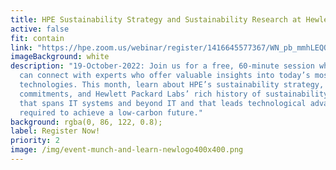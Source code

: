 ```yaml
---
title: HPE Sustainability Strategy and Sustainability Research at Hewlett Packard Labs
active: false
fit: contain
link: "https://hpe.zoom.us/webinar/register/1416645577367/WN_pb_mmhLEQQSGNf6ta1d-jA "
imageBackground: white
description: "19-October-2022: Join us for a free, 60-minute session where you
  can connect with experts who offer valuable insights into today’s most popular
  technologies. This month, learn about HPE’s sustainability strategy, Net Zero
  commitments, and Hewlett Packard Labs’ rich history of sustainability research
  that spans IT systems and beyond IT and that leads technological advancements
  required to achieve a low-carbon future."
background: rgba(0, 86, 122, 0.8);
label: Register Now!
priority: 2
image: /img/event-munch-and-learn-newlogo400x400.png
---
```

